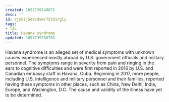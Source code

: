 ```yaml
---
created: 1657739748072
desc: ''
id: rjybij5e9cdvmr75td1rgly
tags:
- TIL
title: Havana syndrome
updated: 1657739758703
---
```

   
Havana syndrome is an alleged set of medical symptoms with unknown causes experienced mostly abroad by U.S. government officials and military personnel. The symptoms range in severity from pain and ringing in the ears to cognitive difficulties and were first reported in 2016 by U.S. and Canadian embassy staff in Havana, Cuba. Beginning in 2017, more people, including U.S. intelligence and military personnel and their families, reported having these symptoms in other places, such as China, New Delhi, India, Europe, and Washington, D.C. The cause and validity of the illness have yet to be determined.